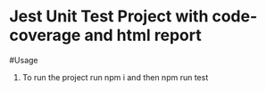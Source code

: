 # Jest Unit Test Project with code-coverage and html report


#Usage
1. To run the project run npm i and then npm run test
